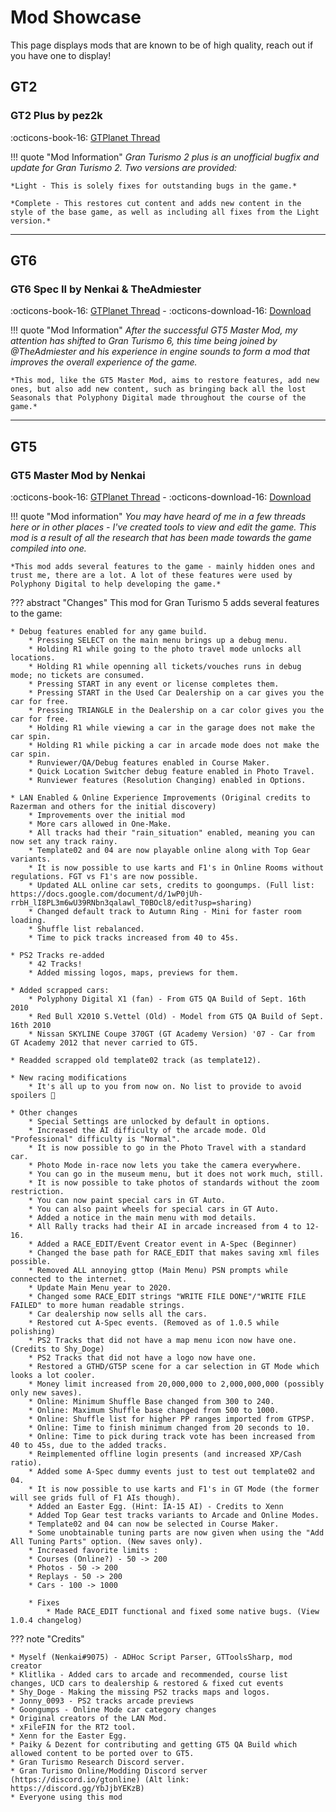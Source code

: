 # Mod Showcase

This page displays mods that are known to be of high quality, reach out if you have one to display!

## GT2

### GT2 Plus by pez2k

:octicons-book-16: [GTPlanet Thread](https://www.gtplanet.net/forum/threads/mod-gran-turismo-2-plus-bug-fixes-restored-content-and-new-content-beta-7-released.378282/)

!!! quote "Mod Information"
    *Gran Turismo 2 plus is an unofficial bugfix and update for Gran Turismo 2. Two versions are provided:*


    *Light - This is solely fixes for outstanding bugs in the game.*

    *Complete - This restores cut content and adds new content in the style of the base game, as well as including all fixes from the Light version.*

---

## GT6

### GT6 Spec II by Nenkai & TheAdmiester

:octicons-book-16: [GTPlanet Thread](https://www.gtplanet.net/forum/threads/beta6-gt6-spec-ii-mod.399796/) - :octicons-download-16: [Download](https://www.mediafire.com/folder/kldtcm4rj662c/GT6_Spec_II_Mod)

!!! quote "Mod Information"
    *After the successful GT5 Master Mod, my attention has shifted to Gran Turismo 6, this time being joined by @TheAdmiester and his experience in engine sounds to form a mod that improves the overall experience of the game.*

    *This mod, like the GT5 Master Mod, aims to restore features, add new ones, but also add new content, such as bringing back all the lost Seasonals that Polyphony Digital made throughout the course of the game.*
---

## GT5
### GT5 Master Mod by Nenkai

:octicons-book-16: [GTPlanet Thread](https://www.gtplanet.net/forum/threads/1-8-0-gt5-master-mod.395844/) - :octicons-download-16: [Download](https://www.mediafire.com/folder/6ye4yod7voapb/Gran+Turismo+5+Master+Mod+(2.11))

!!! quote "Mod information"
    *You may have heard of me in a few threads here or in other places - I've created tools to view and edit the game. This mod is a result of all the research that has been made towards the game compiled into one.*

    *This mod adds several features to the game - mainly hidden ones and trust me, there are a lot. A lot of these features were used by Polyphony Digital to help developing the game.*

??? abstract "Changes"
    This mod for Gran Turismo 5 adds several features to the game:

    * Debug features enabled for any game build.
        * Pressing SELECT on the main menu brings up a debug menu.
        * Holding R1 while going to the photo travel mode unlocks all locations.
        * Holding R1 while openning all tickets/vouches runs in debug mode; no tickets are consumed.
        * Pressing START in any event or license completes them.
        * Pressing START in the Used Car Dealership on a car gives you the car for free.
        * Pressing TRIANGLE in the Dealership on a car color gives you the car for free.
        * Holding R1 while viewing a car in the garage does not make the car spin.
        * Holding R1 while picking a car in arcade mode does not make the car spin.
        * Runviewer/QA/Debug features enabled in Course Maker.
        * Quick Location Switcher debug feature enabled in Photo Travel.
        * Runviewer features (Resolution Changing) enabled in Options.

    * LAN Enabled & Online Experience Improvements (Original credits to Razerman and others for the initial discovery)
        * Improvements over the initial mod
        * More cars allowed in One-Make.
        * All tracks had their "rain_situation" enabled, meaning you can now set any track rainy.
        * Template02 and 04 are now playable online along with Top Gear variants.
        * It is now possible to use karts and F1's in Online Rooms without regulations. FGT vs F1's are now possible.
        * Updated ALL online car sets, credits to goongumps. (Full list: https://docs.google.com/document/d/1wP0jUh-rrbH_lI8PL3m6wU39RNbn3qalawl_T0BOcl8/edit?usp=sharing)
        * Changed default track to Autumn Ring - Mini for faster room loading.
        * Shuffle list rebalanced.
        * Time to pick tracks increased from 40 to 45s.

    * PS2 Tracks re-added
        * 42 Tracks!
        * Added missing logos, maps, previews for them.

    * Added scrapped cars:
        * Polyphony Digital X1 (fan) - From GT5 QA Build of Sept. 16th 2010
        * Red Bull X2010 S.Vettel (Old) - Model from GT5 QA Build of Sept. 16th 2010
        * Nissan SKYLINE Coupe 370GT (GT Academy Version) '07 - Car from GT Academy 2012 that never carried to GT5.

    * Readded scrapped old template02 track (as template12).

    * New racing modifications
        * It's all up to you from now on. No list to provide to avoid spoilers 👀

    * Other changes
        * Special Settings are unlocked by default in options.
        * Increased the AI difficulty of the arcade mode. Old "Professional" difficulty is "Normal".
        * It is now possible to go in the Photo Travel with a standard car.
        * Photo Mode in-race now lets you take the camera everywhere.
        * You can go in the museum menu, but it does not work much, still.
        * It is now possible to take photos of standards without the zoom restriction.
        * You can now paint special cars in GT Auto.
        * You can also paint wheels for special cars in GT Auto.
        * Added a notice in the main menu with mod details.
        * All Rally tracks had their AI in arcade increased from 4 to 12-16.
        * Added a RACE_EDIT/Event Creator event in A-Spec (Beginner)
        * Changed the base path for RACE_EDIT that makes saving xml files possible.
        * Removed ALL annoying gttop (Main Menu) PSN prompts while connected to the internet.
        * Update Main Menu year to 2020.
        * Changed some RACE_EDIT strings "WRITE FILE DONE"/"WRITE FILE FAILED" to more human readable strings.
        * Car dealership now sells all the cars.
        * Restored cut A-Spec events. (Removed as of 1.0.5 while polishing)
        * PS2 Tracks that did not have a map menu icon now have one. (Credits to Shy_Doge)
        * PS2 Tracks that did not have a logo now have one.
        * Restored a GTHD/GT5P scene for a car selection in GT Mode which looks a lot cooler.
        * Money limit increased from 20,000,000 to 2,000,000,000 (possibly only new saves).
        * Online: Minimum Shuffle Base changed from 300 to 240.
        * Online: Maximum Shuffle base changed from 500 to 1000.
        * Online: Shuffle list for higher PP ranges imported from GTPSP.
        * Online: Time to finish minimum changed from 20 seconds to 10.
        * Online: Time to pick during track vote has been increased from 40 to 45s, due to the added tracks.
        * Reimplemented offline login presents (and increased XP/Cash ratio).
        * Added some A-Spec dummy events just to test out template02 and 04.
        * It is now possible to use karts and F1's in GT Mode (the former will see grids full of F1 AIs though).
        * Added an Easter Egg. (Hint: IA-15 AI) - Credits to Xenn
        * Added Top Gear test tracks variants to Arcade and Online Modes.
        * Template02 and 04 can now be selected in Course Maker.
        * Some unobtainable tuning parts are now given when using the "Add All Tuning Parts" option. (New saves only).
        * Increased favorite limits :
        * Courses (Online?) - 50 -> 200
        * Photos - 50 -> 200
        * Replays - 50 -> 200
        * Cars - 100 -> 1000

        * Fixes
            * Made RACE_EDIT functional and fixed some native bugs. (View 1.0.4 changelog)

??? note "Credits"

    * Myself (Nenkai#9075) - ADHoc Script Parser, GTToolsSharp, mod creator
    * Klitlika - Added cars to arcade and recommended, course list changes, UCD cars to dealership & restored & fixed cut events
    * Shy_Doge - Making the missing PS2 tracks maps and logos.
    * Jonny_0093 - PS2 tracks arcade previews
    * Goongumps - Online Mode car category changes
    * Original creators of the LAN Mod.
    * xFileFIN for the RT2 tool.
    * Xenn for the Easter Egg.
    * Paiky & Dezent for contributing and getting GT5 QA Build which allowed content to be ported over to GT5.
    * Gran Turismo Research Discord server.
    * Gran Turismo Online/Modding Discord server (https://discord.io/gtonline) (Alt link: https://discord.gg/YbJjbYEKzB)
    * Everyone using this mod